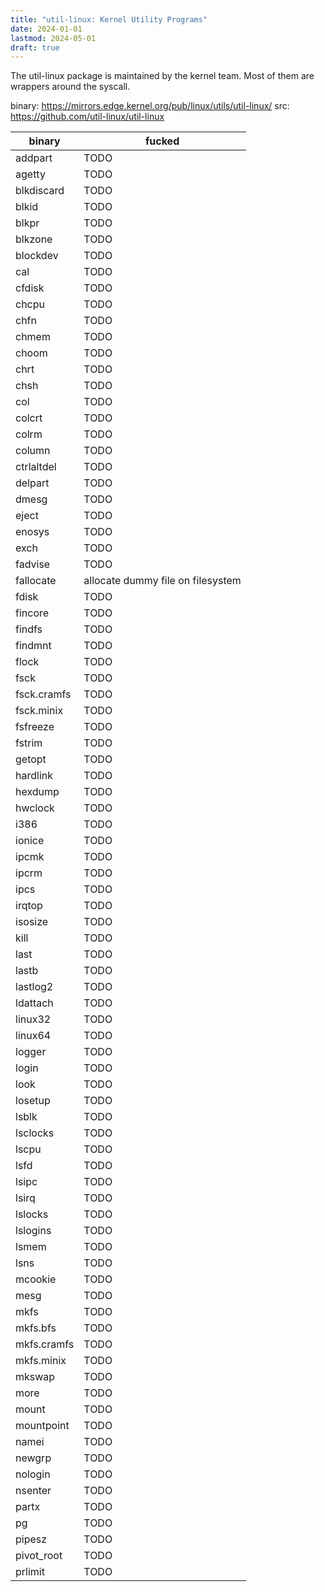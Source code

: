 ```yaml
---
title: "util-linux: Kernel Utility Programs"
date: 2024-01-01
lastmod: 2024-05-01
draft: true
---
```


The util-linux package is maintained by the kernel team. Most of them are wrappers around the syscall.

binary: https://mirrors.edge.kernel.org/pub/linux/utils/util-linux/
src: https://github.com/util-linux/util-linux

| binary       | fucked                            |
|--------------|-----------------------------------|
| addpart      | TODO                              |
| agetty       | TODO                              |
| blkdiscard   | TODO                              |
| blkid        | TODO                              |
| blkpr        | TODO                              |
| blkzone      | TODO                              |
| blockdev     | TODO                              |
| cal          | TODO                              |
| cfdisk       | TODO                              |
| chcpu        | TODO                              |
| chfn         | TODO                              |
| chmem        | TODO                              |
| choom        | TODO                              |
| chrt         | TODO                              |
| chsh         | TODO                              |
| col          | TODO                              |
| colcrt       | TODO                              |
| colrm        | TODO                              |
| column       | TODO                              |
| ctrlaltdel   | TODO                              |
| delpart      | TODO                              |
| dmesg        | TODO                              |
| eject        | TODO                              |
| enosys       | TODO                              |
| exch         | TODO                              |
| fadvise      | TODO                              |
| fallocate    | allocate dummy file on filesystem |
| fdisk        | TODO                              |
| fincore      | TODO                              |
| findfs       | TODO                              |
| findmnt      | TODO                              |
| flock        | TODO                              |
| fsck         | TODO                              |
| fsck.cramfs  | TODO                              |
| fsck.minix   | TODO                              |
| fsfreeze     | TODO                              |
| fstrim       | TODO                              |
| getopt       | TODO                              |
| hardlink     | TODO                              |
| hexdump      | TODO                              |
| hwclock      | TODO                              |
| i386         | TODO                              |
| ionice       | TODO                              |
| ipcmk        | TODO                              |
| ipcrm        | TODO                              |
| ipcs         | TODO                              |
| irqtop       | TODO                              |
| isosize      | TODO                              |
| kill         | TODO                              |
| last         | TODO                              |
| lastb        | TODO                              |
| lastlog2     | TODO                              |
| ldattach     | TODO                              |
| linux32      | TODO                              |
| linux64      | TODO                              |
| logger       | TODO                              |
| login        | TODO                              |
| look         | TODO                              |
| losetup      | TODO                              |
| lsblk        | TODO                              |
| lsclocks     | TODO                              |
| lscpu        | TODO                              |
| lsfd         | TODO                              |
| lsipc        | TODO                              |
| lsirq        | TODO                              |
| lslocks      | TODO                              |
| lslogins     | TODO                              |
| lsmem        | TODO                              |
| lsns         | TODO                              |
| mcookie      | TODO                              |
| mesg         | TODO                              |
| mkfs         | TODO                              |
| mkfs.bfs     | TODO                              |
| mkfs.cramfs  | TODO                              |
| mkfs.minix   | TODO                              |
| mkswap       | TODO                              |
| more         | TODO                              |
| mount        | TODO                              |
| mountpoint   | TODO                              |
| namei        | TODO                              |
| newgrp       | TODO                              |
| nologin      | TODO                              |
| nsenter      | TODO                              |
| partx        | TODO                              |
| pg           | TODO                              |
| pipesz       | TODO                              |
| pivot_root   | TODO                              |
| prlimit      | TODO                              |
